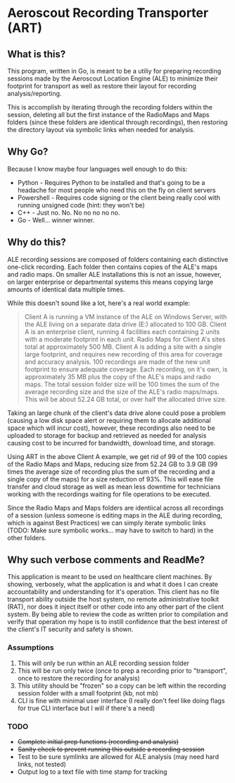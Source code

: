 # Aeroscout Recording Transporter (ART)

## What is this?
This program, written in Go, is meant to be a utiliy for preparing recording sessions made by the Aeroscout Location Engine (ALE) to minimize their footprint for transport as well as restore their layout for recording analysis/reporting.

This is accomplish by iterating through the recording folders within the session, deleting all but the first instance of the RadioMaps and Maps folders (since these folders are identical through recordings), then restoring the directory layout via symbolic links when needed for analysis.

## Why Go?
Because I know maybe four languages well enough to do this:
 - Python - Requires Python to be installed and that's going to be a headache for most people who need this on the fly on client servers
 - Powershell - Requires code signing or the client being really cool with running unsigned code (hint: they won't be)
 - C++ - Just no. No. No no no no no.
 - Go - Well... winner winner.

 ## Why do this?
 ALE recording sessions are composed of folders containing each distinctive one-click recording. Each folder then contains copies of the ALE's maps and radio maps. On smaller ALE installations this is not an issue, however, on larger enterprise or departmental systems this means copying large amounts of identical data multiple times.

 While this doesn't sound like a lot, here's a real world example:
 > Client A is running a VM instance of the ALE on Windows Server, with the ALE living on a separate data drive (E:) allocated to 100 GB. 
 > Client A is an enterprise client, running 4 facilities each containing 2 units with a moderate footprint in each unit. 
 > Radio Maps for Client A's sites total at approximately 500 MB. 
 > Client A is adding a site with a single large footprint, and requires new recording of this area for coverage and accuracy analysis. 
 > 100 recordings are made of the new unit footprint to ensure adequate coverage. Each recording, on it's own, is approximately 35 MB plus the copy of the ALE's maps and radio maps. 
 > The total session folder size will be 100 times the sum of the average recording size and the size of the ALE's radio maps/maps. This will be about 52.24 GB total, or over half the allocated drive size. 
 
 Taking an large chunk of the client's data drive alone could pose a problem (causing a low disk space alert or requiring them to allocate additional space which will incur cost), however, these recordings also need to be uploaded to storage for backup and retrieved as needed for analysis causing cost to be incurred for bandwidth, download time, and storage.

 Using ART in the above Client A example, we get rid of 99 of the 100 copies of the Radio Maps and Maps, reducing size from 52.24 GB to 3.9 GB (99 times the average size of recording plus the sum of the recording and a single copy of the maps) for a size reduction of 93%. This will ease file transfer and cloud storage as well as mean less downtime for technicians working with the recordings waiting for file operations to be executed.

 Since the Radio Maps and Maps folders are identiical across all recordings of a session (unless someone is editing maps in the ALE during recording, which is against Best Practices) we can simply iterate symbolic links (TODO: Make sure symbolic works... may have to switch to hard) in the other folders.

 ## Why such verbose comments and ReadMe?
 This application is meant to be used on healthcare client machines. By showing, verbosely, what the application is and what it does I can create accountability and understanding for it's operation. This client has no file transport ability outside the host system, no remote administrative toolkit (RAT), nor does it inject itself or other code into any other part of the client system. By being able to review the code as written prior to compilation and verify that operation my hope is to instill confidence that the best interest of the client's IT security and safety is shown.

### Assumptions
1. This will only be run within an ALE recording session folder
2. This will be run only twice (once to prep a recording prior to "transport", once to restore the recording for analysis)
3. This utility should be "frozen" so a copy can be left within the recording session folder with a small footprint (kb, not mb)
4. CLI is fine with minimal user interface (I really don't feel like doing flags for true CLI interface but I will if there's a need)

 ### TODO
 - ~~Complete initial prep functions (recording and analysis)~~
 - ~~Sanity check to prevent running this outside a recording session~~
 - Test to be sure symlinks are allowed for ALE analysis (may need hard links, not tested)
 - Output log to a text file with time stamp for tracking